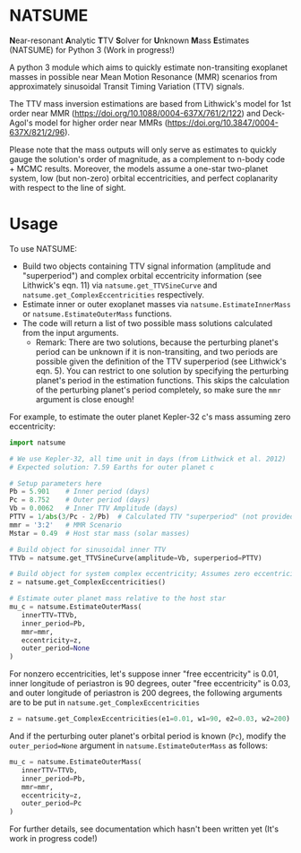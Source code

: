 # NATSUME  
**N**ear-resonant **A**nalytic **T**TV **S**olver for **U**nknown **M**ass **E**stimates (NATSUME) for Python 3 (Work in progress!)

A python 3 module which aims to quickly estimate non-transiting exoplanet masses in possible near Mean Motion Resonance (MMR) scenarios from approximately sinusoidal Transit Timing Variation (TTV) signals.

The TTV mass inversion estimations are based from Lithwick's model for 1st order near MMR (https://doi.org/10.1088/0004-637X/761/2/122) and Deck-Agol's model for higher order near MMRs (https://doi.org/10.3847/0004-637X/821/2/96).

Please note that the mass outputs will only serve as estimates to quickly gauge the solution's order of magnitude, as a complement to n-body code + MCMC results. Moreover, the models assume a one-star two-planet system, low (but non-zero) orbital eccentricities, and perfect coplanarity with respect to the line of sight.

Usage
=====

To use NATSUME:
* Build two objects containing TTV signal information (amplitude and "superperiod") and complex orbital eccentricity information (see Lithwick's eqn. 11) via ``natsume.get_TTVSineCurve`` and  ``natsume.get_ComplexEccentricities`` respectively.
* Estimate inner or outer exoplanet masses via ``natsume.EstimateInnerMass`` or ``natsume.EstimateOuterMass`` functions.
* The code will return a list of two possible mass solutions calculated from the input arguments.
  * Remark: There are two solutions, because the perturbing planet's period can be unknown if it is non-transiting, and two periods are possible given the definition of the TTV superperiod (see Lithwick's eqn. 5). You can restrict to one solution by specifying the perturbing planet's period in the estimation functions. This skips the calculation of the perturbing planet's period completely, so make sure the ``mmr`` argument is close enough!

For example, to estimate the outer planet Kepler-32 c's mass assuming zero eccentricity:

```python
import natsume

# We use Kepler-32, all time unit in days (from Lithwick et al. 2012)
# Expected solution: 7.59 Earths for outer planet c

# Setup parameters here
Pb = 5.901    # Inner period (days)
Pc = 8.752    # Outer period (days)
Vb = 0.0062   # Inner TTV Amplitude (days)
PTTV = 1/abs(3/Pc - 2/Pb)  # Calculated TTV "superperiod" (not provided by Lithwick; so we calculate)
mmr = '3:2'   # MMR Scenario
Mstar = 0.49  # Host star mass (solar masses)

# Build object for sinusoidal inner TTV
TTVb = natsume.get_TTVSineCurve(amplitude=Vb, superperiod=PTTV)

# Build object for system complex eccentricity; Assumes zero eccentricity in this case
z = natsume.get_ComplexEccentricities()

# Estimate outer planet mass relative to the host star
mu_c = natsume.EstimateOuterMass(
   innerTTV=TTVb,
   inner_period=Pb,
   mmr=mmr,
   eccentricity=z,
   outer_period=None
)
```
For nonzero eccentricities, let's suppose inner "free eccentricity" is 0.01, inner longitude of periastron is 90 degrees, outer "free eccentricity" is 0.03, and outer longitude of periastron is 200 degrees, the following arguments are to be put in ``natsume.get_ComplexEccentricities``
```python
z = natsume.get_ComplexEccentricities(e1=0.01, w1=90, e2=0.03, w2=200)
```

And if the perturbing outer planet's orbital period is known (``Pc``), modify the ``outer_period=None`` argument in ``natsume.EstimateOuterMass`` as follows:
```python
mu_c = natsume.EstimateOuterMass(
   innerTTV=TTVb,
   inner_period=Pb,
   mmr=mmr,
   eccentricity=z,
   outer_period=Pc
)
```

For further details, see documentation which hasn't been written yet (It's work in progress code!)
